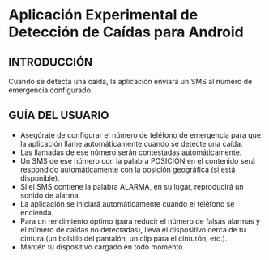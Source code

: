 # Aplicación Experimental de Detección de Caídas para Android

## INTRODUCCIÓN

Cuando se detecta una caída, la aplicación enviará un SMS al número de emergencia configurado.

## GUÍA DEL USUARIO

* Asegúrate de configurar el número de teléfono de emergencia para que la aplicación llame automáticamente cuando se detecte una caída.
* Las llamadas de ese número serán contestadas automáticamente.
* Un SMS de ese número con la palabra POSICIÓN en el contenido será respondido automáticamente con la posición geográfica (si está disponible).
* Si el SMS contiene la palabra ALARMA, en su lugar, reproducirá un sonido de alarma.
* La aplicación se iniciará automáticamente cuando el teléfono se encienda.
* Para un rendimiento óptimo (para reducir el número de falsas alarmas y el número de caídas no detectadas), lleva el dispositivo cerca de tu cintura (un bolsillo del pantalón, un clip para el cinturón, etc.).
* Mantén tu dispositivo cargado en todo momento.





